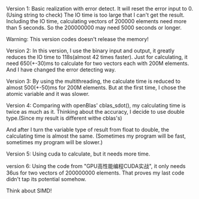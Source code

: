 Version 1:
Basic realization with error detect. It will reset the error input to 0.
(Using string to check)
The IO time is too large that I can't get the result.
Including the IO time, calculating vectors of 200000 elements need more than 5 seconds.
So the 200000000 may need 5000 seconds or longer.

Warning: This version codes doesn't release the memory!

Version 2:
In this version, I use the binary input and output, it greatly reduces the IO time to 118s(almost 42 times faster).
Just for calculating, it need 650(+-30)ms to calculate for two vectors each with 200M elements.
And I have changed the error detecting way. 

Version 3:
By using the multithreading, the calculate time is reduced to almost 500(+-50)ms for 200M elements.
But at the first time, I chose the atomic variable and it was slower. 

Version 4:
Comparing with openBlas' cblas_sdot(), my calculating time is twice as much as it.
Thinking about the accuracy, I decide to use double type.(Since my result is different withe cblas's)

And after I turn the variable type of result from float to double, the calculating time is almost the same.
(Sometimes my program will be fast, sometimes my program will be slower.) 

Version 5:
Using cuda to calculate, but it needs more time.

version 6:
Using the code from "GPU高性能编程CUDA实战", it only needs 36us for two vectors of 200000000 elements.
That proves my last code didn't tap its potential somehow.


Think about SIMD!